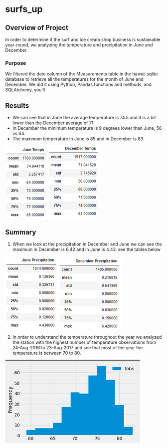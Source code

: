 # surfs_up
## Overview of Project
In order to determine if the surf and ice cream shop business is sustainable year-round, we analyzing the temperature and precipitation in June and December. 
### Purpose
We filtered the date column of the Measurements table in the hawaii.sqlite database to retrieve all the temperatures for the month of June and December.
We did it using Python, Pandas functions and methods, and SQLAlchemy, you’ll 

## Results
- We can see that in June the average temperature is 74.5 and it is a bit lower than the December average of 71. 
- In December the minimum temperature is 9 degrees lower than June, 56 vs 64.
- The maximum temperature in June is 85 and in December is 83. 

![June_Temps.png](Resources/June_Temps.png)
![December_Temps.png](Resources/December_Temps.png)

## Summary
1.  When we look at the precipitation in December and June we can see the maximum in December is 6.42 and in June is 4.43. see the tables below

![June_Precipitation.png](Resources/June_Precipitation.png)
![December_Precipitation.png](Resources/December_Precipitation.png)

2. In order to understand the temperature throughout the year we analyzed the station with the highest number of temperature observations from 24-Aug-2016 to 23-Aug-2017 and see that most of the year the temperature is between 70 to 80.
 
![station_temperature.png](Resources/station_temperature.png)

